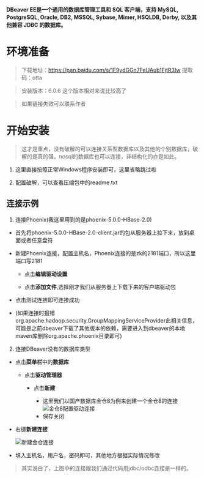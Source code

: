 **DBeaver EE是一个通用的数据库管理工具和 SQL 客户端，支持 MySQL, PostgreSQL, Oracle, DB2, MSSQL, Sybase, Mimer, HSQLDB, Derby, 以及其他兼容 JDBC 的数据库。**

# 环境准备

> 下载地址：https://pan.baidu.com/s/1F9ydGGn7FeUAub1FjtR3Iw  提取码：otta

> 安装版本：6.0.6 这个版本相对来说比较高了

> 如果链接失效可以联系作者

# 开始安装

> 这才是重点，没有破解的可以连接关系型数据库以及其他的个别数据库，破解的是真的强，nosql的数据库也可以连接，非结构化的亦是如此。

1. 这里直接按照正常Windows程序安装即可，这里省略跳过啦

2. 配置破解，可以查看压缩包中的readme.txt

## 连接示例

1. 连接Phoenix(我这里用到的是phoenix-5.0.0-HBase-2.0)

  - 首先将phoenix-5.0.0-HBase-2.0-client.jar的包从服务器上拉下来，放到桌面或者任意盘符

  - 新建Phoenix连接，配置主机名，Phoenix连接的是zk的2181端口，所以这里端口写2181

    - 点击**编辑驱动设置**

    - 点击**添加文件**,选择刚才我们从服务器上下载下来的客户端驱动包

  - 点击测试连接即可连接成功
  - (如果连接时报错org.apache.hadoop.security.GroupMappingServiceProvider此相关信息，可能是之前dbeaver下载了其他版本的依赖，需要进入到dbeaver的本地maven库删除org.apache.phoenix目录即可)

2. 连接DBeaver没有的数据库类型

- 点击**菜单栏**中的**数据库**

  - 点击**驱动管理器**

    - 点击**新建**

      - 这里我们以国产数据库金仓8为例来创建一个金仓8的连接
        ![金仓8配置驱动连接](http://tva1.sinaimg.cn/large/007X8olVly1g8lumamj1cj30e80fb0ub.jpg)
      - 保存关闭

- 右键**新建连接**

  ![新建金仓连接](http://tva1.sinaimg.cn/large/007X8olVly1g8lupxw02jj30hf0g8wfx.jpg)

- 填入主机名，用户名，密码即可，其他地方根据实际情况修改

> 其实说白了，上图中的连接跟我们通过代码用jdbc/odbc连接是一样的。

